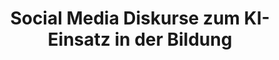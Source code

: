 ---
id: aieducation
title: "Social Media Diskurse zum KI-Einsatz in der Bildung"
title_project: "Social Media Diskurse zum KI-Einsatz in der Bildung"
title_short: "KI in der Bildung" 
period: "Okt 23 – Mär 24 (6 Monate)" 
round: "3"
lecture2go: "68029"
uhh_url: "https://www.hcl.uni-hamburg.de/ddlitlab/data-literacy-studierendenprojekte/dritte-foerderrunde/aieducation.html"
students: "Ylvi Lüth, Dana Kenzhekeyeva"
mentor: "Prof. Dr. Robert Fuchs"
text: |
    Mit der Veröffentlichung der kostenlosen Version von ChatGPT im November 2022 stieß der Einsatz dieses KI-basierten Chatbots auf gemischte Reaktionen. Zwar gibt es schon Studien zu den *Meinungen zu ChatGPT im Bildungsbereich*, die Ergebnisse sind jedoch noch sehr begrenzt. Zudem fokussierten sich diese Studien bisher nicht auf die Platform Reddit und Subreddits wie r/ChatGPT, r/education und r/teachers. 

    Wir möchten die Meinungen zum Einsatz von ChatGPT im Bildungsbereich auf Reddit und deren Veränderung im Laufe der Zeit mithilfe von Keyword- und Sentimentanalysen untersuchen. Wir konzentrieren uns auf die *Meinungen in Subreddits* im Allgemeinen und auf die Art und Weise, wie die Nutzenden per Abstimmungsfunktion auf diese reagieren. Das Projekt wird uns helfen zu verstehen, wie sich die *Debatte über ChatGPT* im Laufe der Zeit entwickelt hat und ob sie branchenspezifische Argumente beinhaltet. Die Ergebnisse und das Korpus sind für Wissenschaft und Wirtschaft von Interesse, da sie eine Grundlage für zukünftige Forschung zu diesem Thema bilden und die öffentliche Meinung zu einer wichtigen neuen Technologie in verschiedenen Bereichen widerspiegeln. Darüber hinaus können die Meinungen der Menschen durch das, was sie in sozialen Medien sehen, beeinflusst werden. Einblicke in die Haltung der Menschen zum Einsatz von KI im Bildungsbereich könnten uns helfen, Vorhersagen und fundierte Vermutungen darüber zu treffen, wie KI aufgenommen und genutzt wird und wie sie *das Bildungssystem verändern* könnte. Außerdem ist unsere Studie mit anderen Studien zu den Feldern Diskursanalyse, soziale Medien, Bildung und KI verknüpfbar. Zwar birgt unsere Studie Risiken, wie etwa die Schwierigkeit, die Schlüsselwörter zu interpretieren, und die Tatsache, dass sie begrenzt und nicht unbedingt repräsentativ ist. Dennoch sind unsere Methoden zuverlässig und werden daher belastbare Ergebnisse liefern.

    Unsere Forschungsfragen lauten:

    1. Welche Schlüsselwörter werden im Reddit-Diskurs rund um ChatGPT in jeden Bereich am häufigsten verwendet und wie stark ähneln oder unterscheiden sich diese?
    2. Welche generelle Einstellung zum Einsatz von ChatGPT im Bildungsbereich wird auf Reddit in den Subreddits über Technologie und Bildung geäußert?
    3. Hat sich diese Einstellung im Laufe der Zeit verändert und wenn ja, wie?

    Wir versuchen, diese Fragen zu beantworten, indem wir zunächst mit RStudio und RedditExtractoR Korpora aus Daten verschiedener Subreddits erstellen. Anschließend erstellen wir mit Python und Excel eine Keyword-Liste und führen eine Keyword-Analyse durch. Diese dient als Grundlage für die Sentimentanalyse mit R und RStudio, welche sowohl für alle Daten als auch getrennt nach Subreddits durchgeführt wird. Upvotes und Downvotes werden ebenfalls berücksichtigt. Abschließend vergleichen wir die Subreddits, gleichen die Votes mit der Sentimentanalyse ab, untersuchen die Veränderung im Zeitverlauf und werten unsere Ergebnisse in einem Bericht aus. 

image: "https://www.hcl.uni-hamburg.de/18288303/ai-generated-8242227-1920-733x414-dcc1c44d9b9ca99de8831a0868472644f24e93aa.jpg"
image_credit: "Draconianimages / Pixabay"
---